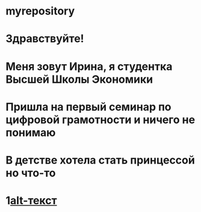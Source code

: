 # myrepository
# Здравствуйте!
# Меня зовут Ирина, я студентка Высшей Школы Экономики
# Пришла на первый семинар по цифровой грамотности и ничего не понимаю
# В детстве хотела стать принцессой но что-то 
# 1[alt-текст](https://github.com/xristi4irina/myrepository/blob/master/h716vc.jpg)
